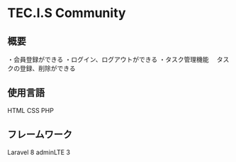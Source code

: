 
# TEC.I.S Community

## 概要
・会員登録ができる
・ログイン、ログアウトができる
・タスク管理機能
　タスクの登録、削除ができる
 
## 使用言語
 HTML
 CSS
 PHP
 
## フレームワーク
 Laravel 8
 adminLTE 3
 
 
 
